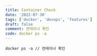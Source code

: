 ```yaml
---
title: Container Check
date: '2022-07-30'
tags: ['docker', 'devops', 'features']
draft: false
comment: 컨테이너 확인
code: docker ps -a
---
```


```docker
docker ps -a // 컨테이너 확인
```
